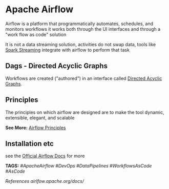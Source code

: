 # Apache Airflow

Airflow is a platform that programmatically automates, schedules, and monitors workflows it works both through the UI interfaces and through a "work flow as code" solution

It is not a data streaming solution, activities do not swap data, tools like [Spark Streaming](<./Spark_Streaming.md> "Spark_Streaming") integrate with airflow to perform that task

## Dags - Directed Acyclic Graphs

Workflows are created ("authored") in an interface called [Directed Acyclic Graphs](<./Directed_Acyclic_Graphs.md> "Directed_Acyclic_Graphs or Dags").

## Principles

The principles on which airflow are designed are to make the tool dynamic, extensible, elegant, and scalable

__See More:__ [Airflow Principles](<./Airflow_Principles.md> "Airflow_Principles")

## Installation etc

see the [Official Airflow Docs](<http://airflow.apache.org/docs/apache-airflow/stable> "Airflow Official Documentation") for more



__TAGS:__
_#ApacheAirflow #DevOps #DataPipelines #WorkflowsAsCode #AsCode_

_References_
_airlfow.apache.org/docs/_

